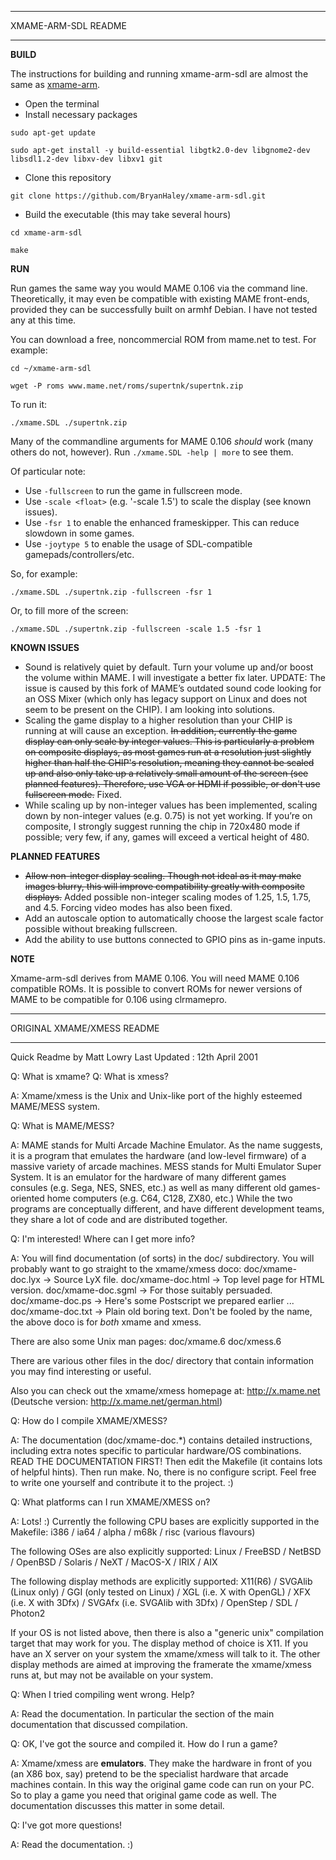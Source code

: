  *********************
 XMAME-ARM-SDL README
 *********************
 
**BUILD**
 
 The instructions for building and running xmame-arm-sdl are almost the same as [xmame-arm](https://www.anavi.org/article/204/).
 
 * Open the terminal
 * Install necessary packages
 
 `sudo apt-get update`
 
 `sudo apt-get install -y build-essential libgtk2.0-dev libgnome2-dev libsdl1.2-dev libxv-dev libxv1 git`
 
 * Clone this repository
 
 `git clone https://github.com/BryanHaley/xmame-arm-sdl.git`
 
 * Build the executable (this may take several hours)
 
 `cd xmame-arm-sdl`
 
 `make`
 
**RUN**
 
 Run games the same way you would MAME 0.106 via the command line. Theoretically, it may even be compatible with existing MAME front-ends, provided they can be successfully built on armhf Debian. I have not tested any at this time.
 
 You can download a free, noncommercial ROM from mame.net to test. For example:
 
 `cd ~/xmame-arm-sdl`
 
 `wget -P roms www.mame.net/roms/supertnk/supertnk.zip`
 
 To run it:
 
 `./xmame.SDL ./supertnk.zip`
 
 Many of the commandline arguments for MAME 0.106 *should* work (many others do not, however). Run `./xmame.SDL -help | more` to see them.
 
 Of particular note:
+ Use `-fullscreen` to run the game in fullscreen mode.
+ Use `-scale <float>` (e.g. '-scale 1.5') to scale the display (see known issues).
+ Use `-fsr 1` to enable the enhanced frameskipper. This can reduce slowdown in some games.
+ Use `-joytype 5` to enable the usage of SDL-compatible gamepads/controllers/etc.
 
So, for example:
 
 `./xmame.SDL ./supertnk.zip -fullscreen -fsr 1`
 
Or, to fill more of the screen:
 
 `./xmame.SDL ./supertnk.zip -fullscreen -scale 1.5 -fsr 1 `
 
**KNOWN ISSUES**
 
 * Sound is relatively quiet by default. Turn your volume up and/or boost the volume within MAME. I will investigate a better fix later. UPDATE: The issue is caused by this fork of MAME’s outdated sound code looking for an OSS Mixer (which only has legacy support on Linux and does not seem to be present on the CHIP). I am looking into solutions.
 * Scaling the game display to a higher resolution than your CHIP is running at will cause an exception. ~~In addition, currently the game display can only scale by integer values. This is particularly a problem on composite displays, as most games run at a resolution just slightly higher than half the CHIP's resolution, meaning they cannot be scaled up and also only take up a relatively small amount of the screen (see planned features). Therefore, use VGA or HDMI if possible, or don't use fullscreen mode.~~ Fixed.
 * While scaling up by non-integer values has been implemented, scaling down by non-integer values (e.g. 0.75) is not yet working. If you’re on composite, I strongly suggest running the chip in 720x480 mode if possible; very few, if any, games will exceed a vertical height of 480.
 
**PLANNED FEATURES**
 
 * ~~Allow non-integer display scaling. Though not ideal as it may make images blurry, this will improve compatibility greatly with composite displays.~~ Added possible non-integer scaling modes of 1.25, 1.5, 1.75, and 4.5. Forcing video modes has also been fixed.
 * Add an autoscale option to automatically choose the largest scale factor possible without breaking fullscreen.
 * Add the ability to use buttons connected to GPIO pins as in-game inputs.
 
**NOTE**

Xmame-arm-sdl derives from MAME 0.106. You will need MAME 0.106 compatible ROMs. It is possible to convert ROMs for newer versions of MAME to be compatible for 0.106 using clrmamepro.

 *********************
 ORIGINAL XMAME/XMESS README
 *********************

 Quick Readme by Matt Lowry
 Last Updated : 12th April 2001

Q: What is xmame?
Q: What is xmess?

A: Xmame/xmess is the Unix and Unix-like port of the highly esteemed MAME/MESS
   system.


Q: What is MAME/MESS?

A: MAME stands for Multi Arcade Machine Emulator. As the name suggests, it is
    a program that emulates the hardware (and low-level firmware) of a massive
    variety of arcade machines.
   MESS stands for Multi Emulator Super System. It is an emulator for the
    hardware of many different games consules (e.g. Sega, NES, SNES, etc.)
    as well as many different old games-oriented home computers (e.g. C64,
    C128, ZX80, etc.)
   While the two programs are conceptually different, and have different
    development teams, they share a lot of code and are distributed together.


Q: I'm interested! Where can I get more info?

A: You will find documentation (of sorts) in the doc/ subdirectory.
   You will probably want to go straight to the xmame/xmess doco:
     doc/xmame-doc.lyx  -> Source LyX file.
     doc/xmame-doc.html -> Top level page for HTML version.
     doc/xmame-doc.sgml -> For those suitably persuaded.
     doc/xmame-doc.ps   -> Here's some Postscript we prepared earlier ...
     doc/xmame-doc.txt  -> Plain old boring text.
   Don't be fooled by the name, the above doco is for _both_ xmame and xmess.

   There are also some Unix man pages:
     doc/xmame.6
     doc/xmess.6

   There are various other files in the doc/ directory that contain information
    you may find interesting or useful.

   Also you can check out the xmame/xmess homepage at:
                       http://x.mame.net
    (Deutsche version: http://x.mame.net/german.html)


Q: How do I compile XMAME/XMESS?

A: The documentation (doc/xmame-doc.*) contains detailed instructions, 
    including extra notes specific to particular hardware/OS combinations.
   READ THE DOCUMENTATION FIRST!
   Then edit the Makefile (it contains lots of helpful hints).
   Then run make.
   No, there is no configure script. Feel free to write one yourself and
    contribute it to the project. :)

Q: What platforms can I run XMAME/XMESS on?

A: Lots! :)
   Currently the following CPU bases are explicitly supported in the Makefile:
   i386  /  ia64   /  alpha  /  m68k  /  risc (various flavours)

   The following OSes are also explicitly supported:
   Linux / FreeBSD / NetBSD / OpenBSD / Solaris / NeXT / MacOS-X / IRIX / AIX

   The following display methods are explicitly supported:
   X11(R6) / SVGAlib (Linux only) / GGI (only tested on Linux) / 
   XGL (i.e. X with OpenGL) / XFX (i.e. X with 3Dfx) / 
   SVGAfx (i.e. SVGAlib with 3Dfx) / OpenStep / SDL / Photon2

   If your OS is not listed above, then there is also a "generic unix"
    compilation target that may work for you.
   The display method of choice is X11. If you have an X server on your
    system the xmame/xmess will talk to it. The other display methods are
    aimed at improving the framerate the xmame/xmess runs at, but may not
    be available on your system.


Q: When I tried compiling <xyz> went wrong. Help?

A: Read the documentation. In particular the section of the main documentation
    that discussed compilation.


Q: OK, I've got the source and compiled it. How do I run a game?

A: Xmame/xmess are __emulators__. They make the hardware in front of you
    (an X86 box, say) pretend to be the specialist hardware that arcade
    machines contain. In this way the original game code can run on your
    PC. So to play a game you need that original game code as well.
   The documentation discusses this matter in some detail.


Q: I've got more questions!

A: Read the documentation. :)


